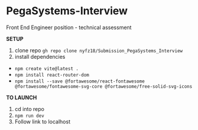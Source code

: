 # PegaSystems-Interview
Front End Engineer position - technical assessment 

**SETUP**
1. clone repo `gh repo clone nyfz18/Submission_PegaSystems_Interview` 
2. install dependencies 
- `npm create vite@latest .`
- `npm install react-router-dom`
- `npm install --save @fortawesome/react-fontawesome @fortawesome/fontawesome-svg-core @fortawesome/free-solid-svg-icons` 

**TO LAUNCH**
1. cd into repo 
2. `npm run dev`
3. Follow link to localhost